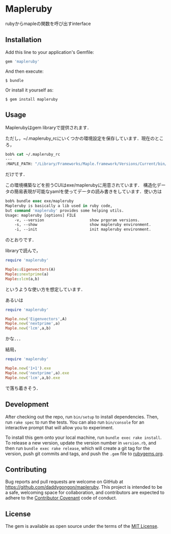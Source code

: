 # Mapleruby

rubyからmapleの関数を呼び出すinterface

## Installation

Add this line to your application's Gemfile:

```ruby
gem 'mapleruby'
```

And then execute:

```
$ bundle
```

Or install it yourself as:

```
$ gem install mapleruby
```

## Usage

Maplerubyはgem libraryで提供されます．

ただし，~/.mapleruby_rcにいくつかの環境設定を保存しています．現在のところ，
```tcsh
bob% cat ~/.mapleruby_rc 
---
:MAPLE_PATH: "/Library/Frameworks/Maple.framework/Versions/Current/bin/maple"
```
だけです．

この環境構築などを担うCUIはexe/maplerubyに用意されています．
構造化データの簡易表現が可能なyamlを使ってデータの読み書きをしています．使い方は
```tcsh
bob% bundle exec exe/mapleruby 
Mapleruby is basically a lib used in ruby code,
but command 'mapleruby' provides some helping utils.
Usage: mapleruby [options] FILE
    -v, --version                    show prgoram versions.
    -s, --show                       show mapleruby environment.
    -i, --init                       init mapleruby environment.
```
のとおりです．


libraryで読んで，
```ruby
require 'mapleruby'

Maple::Eigenvectors(A)
Maple::nextprime(a)
Maple::lcm(a,b)
```
というような使い方を想定しています．

あるいは
```ruby
require 'mapleruby'

Maple.new('Eigenvectors',A)
Maple.new('nextprime',a)
Maple.new('lcm',a,b)
```
かな．．．

結局，
```ruby
require 'mapleruby'

Maple.new('1+1').exe
Maple.new('nextprime',a).exe
Maple.new('lcm',a,b).exe
```
で落ち着きそう．
## Development

After checking out the repo, run `bin/setup` to install dependencies. Then, run `rake spec` to run the tests. You can also run `bin/console` for an interactive prompt that will allow you to experiment.

To install this gem onto your local machine, run `bundle exec rake install`. To release a new version, update the version number in `version.rb`, and then run `bundle exec rake release`, which will create a git tag for the version, push git commits and tags, and push the `.gem` file to [rubygems.org](https://rubygems.org).

## Contributing

Bug reports and pull requests are welcome on GitHub at https://github.com/daddygongon/mapleruby. This project is intended to be a safe, welcoming space for collaboration, and contributors are expected to adhere to the [Contributor Covenant](http://contributor-covenant.org) code of conduct.


## License

The gem is available as open source under the terms of the [MIT License](http://opensource.org/licenses/MIT).
